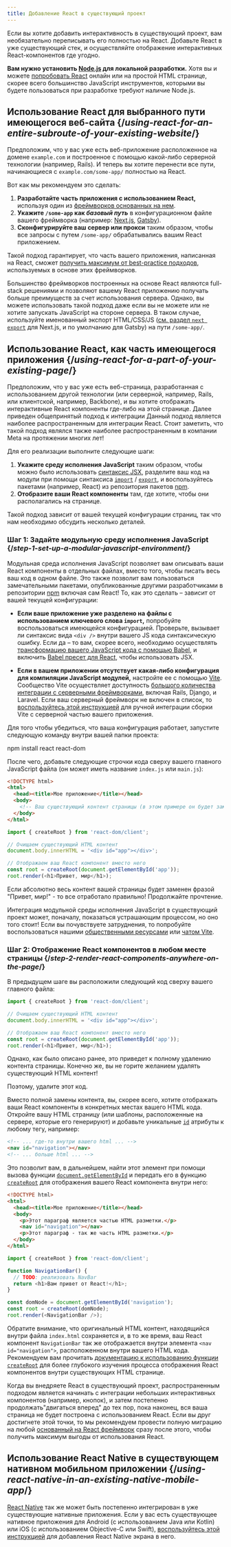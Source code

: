 ```yaml
---
title: Добавление React в существующий проект
---
```


<Intro>

Если вы хотите добавить интерактивность в существующий проект, вам необязательно переписывать его полностью на React. Добавьте React в уже существующий стек, и осуществляйте отображение интерактивных React-компонентов где угодно.

</Intro>

<Note>

**Вам нужно установить [Node.js](https://nodejs.org/en/) для локальной разработки.** Хотя вы и можете [попробовать React](/learn/installation#try-react) онлайн или на простой HTML странице, скорее всего большинство JavaScript инструментов, которыми вы будете пользоваться при разработке требуют наличие Node.js.

</Note>

## Использование React для выбранного пути имеющегося веб-сайта {/*using-react-for-an-entire-subroute-of-your-existing-website*/}

Предположим, что у вас уже есть веб-приложение расположенное на домене `example.com` и построенное с помощью какой-либо серверной технологии (например, Rails). И теперь вы хотите перенести все пути, начинающиеся с `example.com/some-app/` полностью на React.

Вот как мы рекомендуем это сделать:

1. **Разработайте часть приложения с использованием React,** используя один из [фреймворков основанных на нем](/learn/start-a-new-react-project).
2. **Укажите `/some-app` как *базовый путь*** в конфигурационном файле вашего фреймворка (например: [Next.js](https://nextjs.org/docs/api-reference/next.config.js/basepath), [Gatsby](https://www.gatsbyjs.com/docs/how-to/previews-deploys-hosting/path-prefix/)).
3. **Сконфигурируйте ваш сервер или прокси** таким образом, чтобы все запросы с путем `/some-app/` обрабатывались вашим React приложением.

Такой подход гарантирует, что часть вашего приложения, написанная на React, сможет [получить максимум от best-practice подходов](/learn/start-a-new-react-project#can-i-use-react-without-a-framework), используемых в основе этих фреймворков.

Большинство фреймворков построенных на основе React являются full-stack решениями и позволяют вашему React приложению получать больше преимуществ за счет использования сервера. Однако, вы можете использовать такой подход даже если вы не можете или не хотите запускать JavaScript на стороне сервера. В таком случае, используйте именованный экспорт HTML/CSS/JS ([см. раздел `next export`](https://nextjs.org/docs/advanced-features/static-html-export) для Next.js, и по умолчанию для Gatsby) на пути `/some-app/`.

## Использование React, как часть имеющегося приложения {/*using-react-for-a-part-of-your-existing-page*/}

Предположим, что у вас уже есть веб-страница, разработанная с использованием другой технологии (или серверной, например, Rails, или клиентской, например, Backbone), и вы хотите отображать интерактивные React компоненты где-либо на этой странице. Далее приведен общепринятый подход к интеграции Данный подход является наиболее распространенным для интеграции React. Стоит заметить, что такой подход являлся также наиболее распространенным в компании Meta на протяжении многих лет!

Для его реализации выполните следующие шаги:

1. **Укажите среду исполнения JavaScript** таким образом, чтобы можно было использовать [синтаксис JSX](/learn/writing-markup-with-jsx), разделите ваш код на модули при помощи синтаксиса [`import`](https://developer.mozilla.org/en-US/docs/Web/JavaScript/Reference/Statements/import) / [`export`](https://developer.mozilla.org/en-US/docs/Web/JavaScript/Reference/Statements/export), и воспользуйтесь пакетами (например, React) из репозитория пакетов [npm](https://www.npmjs.com/).
2. **Отобразите ваши React компоненты** там, где хотите, чтобы они располагались на странице.

Такой подход зависит от вашей текущей конфигурации страниц, так что нам необходимо обсудить несколько деталей.

### Шаг 1: Задайте модульную среду исполнения JavaScript {/*step-1-set-up-a-modular-javascript-environment*/}

Модульная среда исполнения JavaScript позволяет вам описывать ваши React компоненты в отдельных файлах, вместо того, чтобы писать весь ваш код в одном файле. Это также позволит вам пользоваться замечательными пакетами, опубликованные другими разработчиками в репозитории [npm](https://www.npmjs.com/) включая сам React! То, как это сделать – зависит от вашей текущей конфигурации:

* **Если ваше приложение уже разделено на файлы с использованием ключевого слова `import`,** попробуйте воспользоваться имеющейся конфигурацией. Проверьте, вызывает ли синтаксис вида `<div />` внутри вашего JS кода синтаксическую ошибку. Если да – то вам, скорее всего, необходимо осуществлять [трансформацию вашего JavaScript кода с помощью Babel](https://babeljs.io/setup), и включить [Babel пресет для React](https://babeljs.io/docs/babel-preset-react), чтобы использовать JSX.

* **Если в вашем приложении отсутствует какая-либо конфигурация для компиляции JavaScript модулей,** настройте ее с помощью [Vite](https://vitejs.dev/). Сообщество Vite осуществляет доступность [большого количества интеграции с серверными фреймворками](https://github.com/vitejs/awesome-vite#integrations-with-backends), включая Rails, Django, и Laravel. Если ваш серверный фреймворк не включен в список, то [воспользуйтесь этой инструкцией](https://vitejs.dev/guide/backend-integration.html) для ручной интеграции сборки Vite с серверной частью вашего приложения.

Для того чтобы убедиться, что ваша конфигурация работает, запустите следующую команду внутри вашей папки проекта:

<TerminalBlock>
npm install react react-dom
</TerminalBlock>

После чего, добавьте следующие строчки кода сверху вашего главного JavaScript файла (он может иметь название `index.js` или `main.js`):

<Sandpack>

```html index.html hidden
<!DOCTYPE html>
<html>
  <head><title>Мое приложение</title></head>
  <body>
    <!-- Ваш существующий контент страницы (в этом примере он будет заменен) -->
  </body>
</html>
```

```js index.js active
import { createRoot } from 'react-dom/client';

// Очищаем существующий HTML контент
document.body.innerHTML = '<div id="app"></div>';

// Отображаем ваш React компонент вместо него
const root = createRoot(document.getElementById('app'));
root.render(<h1>Привет, мир</h1>);
```

</Sandpack>

Если абсолютно весь контент вашей страницы будет заменен фразой "Привет, мир!" - то все отработало правильно! Продолжайте прочтение.

<Note>

Интеграция модульной среды исполнения JavaScript в существующий проект может, поначалу, показаться устрашающим процессом, но оно того стоит! Если вы почувствуете затруднения, то попробуйте воспользоваться нашими [общественными ресурсами](/community) или [чатом Vite](https://chat.vitejs.dev/).

</Note>

### Шаг 2: Отображение React компонентов в любом месте страницы {/*step-2-render-react-components-anywhere-on-the-page*/}

В предыдущем шаге вы расположили следующий код сверху вашего главного файла:

```js
import { createRoot } from 'react-dom/client';

// Очищаем существующий HTML контент
document.body.innerHTML = '<div id="app"></div>';

// Отображаем ваш React компонент вместо него
const root = createRoot(document.getElementById('app'));
root.render(<h1>Привет, мир</h1>);
```

Однако, как было описано ранее, это приведет к полному удалению контента страницы. Конечно же, вы не горите желанием удалять существующий HTML контент!

Поэтому, удалите этот код.

Вместо полной замены контента, вы, скорее всего, хотите отображать ваши React компоненты в конкретных местах вашего HTML кода. Откройте вашу HTML страницу (или шаблоны, расположенные на сервере, которые его генерируют) и добавьте уникальные [`id`](https://developer.mozilla.org/en-US/docs/Web/HTML/Global_attributes/id) атрибуты к любому тегу, например:

```html
<!-- ... где-то внутри вашего html ... -->
<nav id="navigation"></nav>
<!-- ... больше html ... -->
```

Это позволит вам, в дальнейшем, найти этот элемент при помощи вызова функции [`document.getElementById`](https://developer.mozilla.org/en-US/docs/Web/API/Document/getElementById) и передать его в функцию [`createRoot`](/reference/react-dom/client/createRoot) для отображения вашего React компонента внутри него:

<Sandpack>

```html index.html
<!DOCTYPE html>
<html>
  <head><title>Мое приложение</title></head>
  <body>
    <p>Этот параграф является частью HTML разметки.</p>
    <nav id="navigation"></nav>
    <p>Этот параграф - так же часть HTML разметки.</p>
  </body>
</html>
```

```js index.js active
import { createRoot } from 'react-dom/client';

function NavigationBar() {
  // TODO: реализовать NavBar
  return <h1>Вам привет от React!</h1>;
}

const domNode = document.getElementById('navigation');
const root = createRoot(domNode);
root.render(<NavigationBar />);
```

</Sandpack>

Обратите внимание, что оригинальный HTML контент, находящийся внутри файла `index.html` сохраняется и, в то же время, ваш React компонент `NavigationBar` так же отображается внутри элемента `<nav id="navigation">`, расположенном внутри вашего HTML кода. Рекомендуем вам прочитать [документацию к использованию функции `createRoot`](/reference/react-dom/client/createRoot#rendering-a-page-partially-built-with-react) для более глубокого изучения процесса отображения React компонентов внутри существующих HTML странице.

Когда вы внедряете React в существующий проект, распространенным подходом является начинать с интеграции небольших интерактивных компонентов (например, кнопок), и затем постепенно продолжать"двигаться вперед" до тех пор, пока наконец, вся ваша страница не будет построена с использованием React. Если вы друг достигнете этой точки, то мы рекомендуем провести полную миграцию на любой [основанный на React фреймворк](/learn/start-a-new-react-project) сразу после этого, чтобы получить максимум выгоды от использования React.

## Использование React Native в существующем нативном мобильном приложении {/*using-react-native-in-an-existing-native-mobile-app*/}

[React Native](https://reactnative.dev/) так же может быть постепенно интегрирован в уже существующие нативные приложения. Если у вас есть существующее нативное приложения для Android (с использованием Java или Kotlin) или iOS (с использованием Objective-C или Swift), [воспользуйтесь этой инструкцией](https://reactnative.dev/docs/integration-with-existing-apps) для добавления React Native экрана в него.
